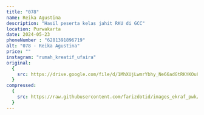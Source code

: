 ```yaml
---
title: "078"
name: Reika Agustina
description: "Hasil peserta kelas jahit RKU di GCC"
location: Purwakarta
date: 2024-05-23
phoneNumber : "6281391896719"
alt: "078 - Reika Agustina"
price: ""
instagram: "rumah_kreatif_ufaira"
original:
  {
    src: https://drive.google.com/file/d/1MhXUjLwmrYbhy_Ne66adGtRKYKOu8GHG/view?usp=sharing,
  }
compressed:
  {
    src: https://raw.githubusercontent.com/farizdotid/images_ekraf_pwk/main/purwarupa/compressed/078_reika.png,
  }
---
```

